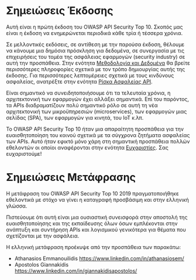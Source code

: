 # Σημειώσεις Έκδοσης

Αυτή είναι η πρώτη έκδοση του OWASP API Security Top 10. Σκοπός μας είναι η έκδοση να 
ενημερώνεται περιοδικά κάθε τρία ή τέσσερα χρόνια.

Σε μελλοντικές εκδόσεις, σε αντίθεση με την παρούσα έκδοση, θέλουμε να κάνουμε 
μια δημόσια πρόσκληση για δεδομένα, σε συνεργασία με τις επιχειρήσεις του τομέα της ασφάλειας εφαρμογών (security industry) σε αυτή την προσπάθεια. Στην ενότητα [Μεθοδολογία και Δεδομένα][1] θα βρείτε περισσότερες πληροφορίες σχετικά με τον τρόπο δημιουργίας αυτής της έκδοσης. Για περισσότερες λεπτομέρειες σχετικά με τους κινδύνους ασφαλείας, ανατρέξτε στην ενότητα [Ρίσκα Ασφαλείας API][2].

Είναι σημαντικό να συνειδητοποιήσουμε ότι τα τελευταία χρόνια, η αρχιτεκτονική των εφαρμογών έχει αλλάξει σημαντικά. Επί του παρόντος, τα APIs διαδραματίζουν πολύ σημαντικό ρόλο σε αυτή τη νέα αρχιτεκτονική των μικροϋπηρεσιών (microservices), των εφαρμογών μιας σελίδας (SPA), των εφαρμογών για κινητά, του IoT κ.λπ.

Το OWASP API Security Top 10 ήταν μια απαραίτητη προσπάθεια για την ευαισθητοποίηση του κοινού σχετικά με τα σύγχρονα ζητήματα ασφαλείας των APIs. Αυτό ήταν εφικτό μόνο χάρη στη σημαντική προσπάθεια πολλών εθελοντών οι οποίοι αναφέρονται στην ενότητα [Ευχαριστίες][3]. Σας ευχαριστούμε!

Σημειώσεις Μετάφρασης
=====================

Η μετάφραση του OWASP API Security Top 10 2019 πραγματοποιήθηκε εθελοντικά με στόχο να γίνει η 
καταγραφή προσβάσιμη και στην ελληνική γλώσσα.

Πιστεύουμε ότι αυτή είναι μια ουσιαστική συνεισφορά στην αποστολή της ευαισθητοποίησης και της 
εκπαίδευσης όλων όσων εμπλέκονται στην ανάπτυξη και συντήρηση APIs και λογισμικού γενικότερα για 
θέματα που σχετίζονται με την ασφάλεια.

Η ελληνική μετάφραση προέκυψε από την προσπάθεια των παρακάτω:
- Athanasios Emmanouilidis https://www.linkedin.com/in/athanasiosem/
- Apostolos Giannakidis https://www.linkedin.com/in/giannakidisapostolos/

[1]: ./0xd0-about-data.md
[2]: ./0x10-api-security-risks.md
[3]: ./0xd1-acknowledgments.md
